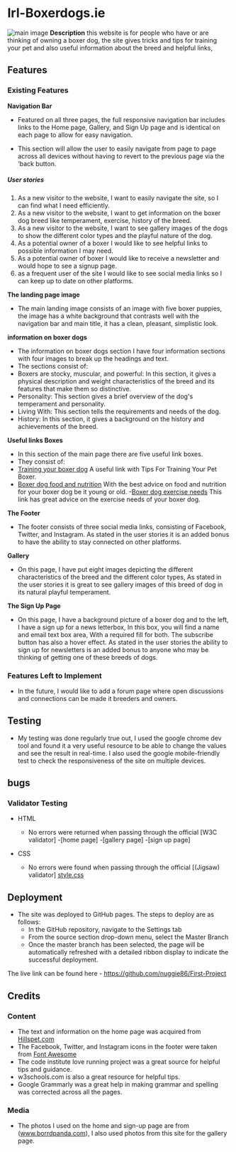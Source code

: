 # Irl-Boxerdogs.ie
![main image](/workspace/First-Project/assets/images/main-page-image1.png)
__Description__
this website is for people who have or are thinking of owning a boxer dog,
the site gives tricks and tips for training your pet and also useful information about the breed
and helpful links,

## Features 

### Existing Features

__Navigation Bar__
- Featured on all three pages, the full responsive navigation bar includes links to the Home page, Gallery, and Sign Up page and is identical on each page to allow for easy navigation.

- This section will allow the user to easily navigate from page to page across all devices without having to revert to the previous page via the ‘back button. 

##### User stories
1. As a new visitor to the website, I want to easily navigate the site, so I can find what I need efficiently.
2. As a new visitor to the website, I want to get information on the boxer dog breed like temperament, exercise, history of the breed.
3. As a new visitor to the website, I want to see gallery images of the dogs to show the different color types and the playful nature of the dog. 
4. As a potential owner of a boxer I would like to see helpful links to possible information I may need.
5. As a potential owner of boxer I would like to receive a newsletter and would hope to see a signup page.
6. as a frequent user of the site I would like to see social media links so I can keep up to date on other platforms.
 

__The landing page image__
- The main landing image consists of an image with five boxer puppies, the image has a white background that contrasts well with the navigation bar and main title, it has a clean, pleasant, simplistic look.

__information on boxer dogs__
- The information on boxer dogs section I have four information sections with four images to break up the headings and text.
- The sections consist of:
- Boxers are stocky, muscular, and powerful: In this section, it gives a physical description and weight characteristics of the breed and its features that make them so distinctive. 
- Personality: This section gives a brief overview of the dog's temperament and personality.
- Living With: This section tells the requirements and needs of the dog.
- History: In this section, it gives a background on the history and achievements of the breed.

__Useful links Boxes__
- In this section of the main page there are five useful link boxes.
 - They consist of:
  - [Training your boxer dog](https://www.petassure.com/new-newsletters/tips-for-training-your-pet-boxer/) A useful link with Tips For Training Your Pet Boxer.
  - [Boxer dog food and nutrition](https://www.dogfoodadvisor.com/best-dog-foods/boxers/) With the best advice on food and nutrition for your boxer dog be it young or old.
  -[Boxer dog exercise needs](https://barkercise.com/boxer-dog-exercise-guide/) This link has great advice on the exercise needs of your boxer dog.

__The Footer__ 
- The footer consists of three social media links, consisting of Facebook, Twitter, and Instagram.
As stated in the user stories it is an added bonus to have the ability to stay connected on other platforms.
 
__Gallery__
- On this page, I have put eight images depicting the different characteristics of the breed and the different color types, As stated in the user stories it is great to see gallery images of this breed of dog in its natural playful temperament. 

__The Sign Up Page__
- On this page, I have a background picture of a boxer dog and to the left, I have a sign up for a news letterbox, In this box, you will find a name and email text box area, With a required fill for both. The subscribe button has also a hover effect. As stated in the user stories the ability to sign up for newsletters is an added bonus to anyone who may be thinking of getting one of these breeds of dogs.

### Features Left to Implement
- In the future, I would like to add a forum page where open discussions and connections can be made it breeders and owners.

## Testing
- My testing was done regularly true out, I used the google chrome dev tool and found it a very useful resource to be able to change the values and see the result in real-time. I also used the google mobile-friendly test to check the responsiveness of the site on multiple devices.  

## bugs 

### Validator Testing 
- HTML
  - No errors were returned when passing through the official [W3C validator]
  -[home page]
  -[gallery page]
  -[sign up page]

- CSS
  - No errors were found when passing through the official [(Jigsaw) validator]
  [style.css](http://jigsaw.w3.org/CSS-validator/validator$link)


## Deployment
- The site was deployed to GitHub pages. The steps to deploy are as follows: 
  - In the GitHub repository, navigate to the Settings tab 
  - From the source section drop-down menu, select the Master Branch
  - Once the master branch has been selected, the page will be automatically refreshed with a detailed ribbon display to indicate the successful deployment.   

The live link can be found here - https://github.com/nuggie86/First-Project

## Credits 

### Content
- The text and information on the home page was acquired from [Hillspet.com](https://www.hillspet.com/dog-care/dog-breeds/boxer)
- The Facebook, Twitter, and Instagram icons in the footer were taken from [Font Awesome](https://fontawesome.com/)
- The code institute love running project was a great source for helpful tips and guidance.
- w3schools.com is also a great resource for helpful tips.
- Google Grammarly was a great help in making grammar and spelling was corrected across all the pages.


### Media
- The photos I used on the home and sign-up page are from (www.borrdpanda.com), I also used photos from this site for the gallery page.

